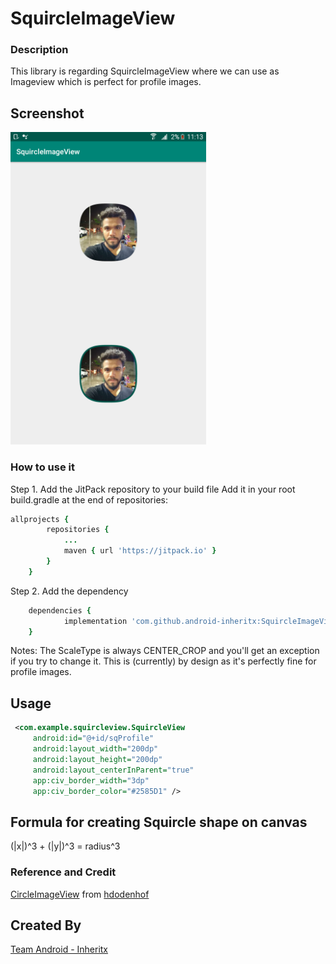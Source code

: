 
# SquircleImageView

### Description
This library is regarding SquircleImageView where we can use as Imageview which is perfect for profile images.

## Screenshot
<img src="squircle_imageview.png" height="500em" /> 

### How to use it 
Step 1. Add the JitPack repository to your build file
Add it in your root build.gradle at the end of repositories:

```ruby
allprojects {
		repositories {
			...
			maven { url 'https://jitpack.io' }
		}
	}
```
Step 2. Add the dependency
```ruby
	dependencies {
	        implementation 'com.github.android-inheritx:SquircleImageView:0.1.2'
	}
 ```
 Notes:
 The ScaleType is always CENTER_CROP and you'll get an exception if you try to change it. This is (currently) by design as it's perfectly fine for profile images.
 
Usage
-----
```xml
 <com.example.squircleview.SquircleView
     android:id="@+id/sqProfile"
     android:layout_width="200dp"
     android:layout_height="200dp"
     android:layout_centerInParent="true"
     app:civ_border_width="3dp"
     app:civ_border_color="#2585D1" />
```
 
## Formula for creating Squircle shape on canvas
(|x|)^3 + (|y|)^3 = radius^3

### Reference and Credit
[CircleImageView](https://github.com/hdodenhof/CircleImageView) from [hdodenhof](https://github.com/hdodenhof)


## Created By

[Team Android - Inheritx](https://github.com/android-inheritx)
